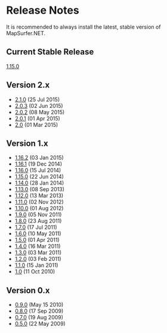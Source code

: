 # Release Notes #

It is recommended to always install the latest, stable version of MapSurfer.NET.

## Current Stable Release ##

[1.15.0](/release_notes/v1.15.0.md)


## Version 2.x ##

* [2.1.0](/release_notes/v2.1.0.md)  (25 Jul 2015)
* [2.0.3](/release_notes/v2.0.3.md)  (02 Jun 2015)
* [2.0.2](/release_notes/v2.0.2.md)  (08 May 2015)
* [2.0.1](/release_notes/v2.0.1.md)  (01 Apr 2015)
* [2.0](/release_notes/v2.0.md)  (01 Mar 2015)

## Version 1.x ##

* [1.16.2](/release_notes/v1.16.2.md)  (03 Jan 2015)
* [1.16.1](/release_notes/v1.16.1.md)  (19 Dec 2014)
* [1.16.0](/release_notes/v1.16.0.md)  (15 Jul 2014)
* [1.15.0](/release_notes/v1.15.0.md)  (22 Jun 2014)
* [1.14.0](/release_notes/v1.14.0.md)  (28 Jan 2014)
* [1.13.0](/release_notes/v1.13.0.md)  (08 Sep 2013)
* [1.12.0](/release_notes/v1.12.0.md)  (13 Mar 2013)
* [1.11.0](/release_notes/v1.11.0.md)  (02 Nov 2012)
* [1.10.0](/release_notes/v1.10.0.md)  (01 Aug 2012)
* [1.9.0](/release_notes/v1.9.0.md)    (05 Nov 2011)
* [1.8.0](/release_notes/v1.8.0.md)    (23 Aug 2011)
* [1.7.0](/release_notes/v1.7.0.md)    (17 Jul 2011)
* [1.6.0](/release_notes/v1.6.0.md)    (10 May 2011)
* [1.5.0](/release_notes/v1.5.0.md)    (01 Apr 2011)
* [1.4.0](/release_notes/v1.4.0.md)    (16 Mar 2011)
* [1.3.0](/release_notes/v1.3.0.md)    (03 Mar 2011)
* [1.2.0](/release_notes/v1.2.0.md)    (03 Feb 2011)
* [1.1.0](/release_notes/v1.1.0.md)    (15 Jan 2011)
* [1.0](/release_notes/v1.0.md)        (11 Oct 2010)

## Version 0.x ##

* [0.9.0](/release_notes/v0.9.0.md)    (May 15 2010)
* [0.8.0](/release_notes/v0.8.0.md)    (17 Sep 2009)
* [0.7.0](/release_notes/v0.7.0.md)    (19 Aug 2009)
* [0.5.0](/release_notes/v0.5.0.md)    (22 May 2009)
